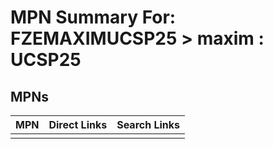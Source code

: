 



# MPN Summary For: FZEMAXIMUCSP25 > maxim : UCSP25

## MPNs
  

|MPN|Direct Links|Search Links|
| :--- | :--- | :--- |
||||
